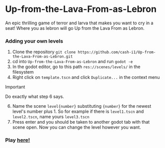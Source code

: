 # Up-from-the-Lava-From-as-Lebron

An epic thrilling game of terror and larva that makes you want to cry in a seat! Where you as lebron will go Up from the Lava From as Lebron. 

### Adding your own levels
1. Clone the repository `git clone https://github.com/cash-i1/Up-from-the-Lava-From-as-Lebron.git`
2. cd into `Up-from-the-Lava-From-as-Lebron` and run `godot -e`
3. In the godot editor, go to this path `res://scenes/levels/` in the filesystem
4. Right click on `template.tscn` and click `Duplicate...` in the context menu
> [!IMPORTANT]
> Do exactly what step 6 says.
6. Name the scene `level{number}` substituting `{number}` for the newest level's number plus 1. So for example if there is `level1.tscn` and `level2.tscn`, name yours `level3.tscn`
7. Press enter and you should be taken to another godot tab with that scene open. Now you can change the level however you want.

### Play [here!](youtuasdf)
